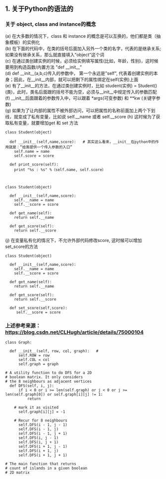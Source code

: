 ## 1. 关于Python的语法的

### 关于 object, class and instance的概念

<p align = 'left'>
(a) 在大多数的情况下，class 和 instance 的概念是可以互换的，他们都是类（抽象模板）的实例化<br> 
(b) 在下面的代码中，在类的括号后面加入另外一个类的名字，代表的是继承关系; 如果没有继承关系，那么就直接填入“object”这个词<br>
(c) 在通过类创建实例的时候，必须给实例填写属性(比如，年龄，性别)，这时候要用到构造函数/内置方法 "def __init__"<br>
(d) def __init__(a,b,c)传入的参数中， 第一个永远是"self", 代表着创建实例的本身；因此，在__init__内部，就可以把剩下的属性绑定在self(实例)上面<br>
(e) 有了__init__的方法，在通过类创建实例时，比如 student(实例) = Student()(类)，此时，类名后面跟的括号不能为空，必须与__init__中规定传入的参数匹配<br>
(f) __init__后面跟着的参数传入中，可以跟着 *args(可变参数) 和 **kw (关键字参数)<br>
(g) 如果为了让内部的属性不被外部访问，可以把属性的名称前面加上两个下划线，就变成了私有变量，比如说 self.__name 或者 self.__score
(h) 这时候为了获取私有变量，就要增加get 和 set 方法
</p>


    
    class Student(object)

      def __init__(self,name,score):   # 其实这么看来，__init__在python中的作用就是：“给类提供一个传入参数的入口”
        self.name = name
        self.score = score
      
      def print_score(self):
        print "%s : %s" %（self.name, self.score）
        
        
        
    class Student(object) 

      def __init__(self,name,score):  
        self.__name = name
        self.__score = score
        
      def get_name(self):
        return self.__name
        
      def get_score(self):
        return self.__score

<p align = 'left'>
(j) 在变量私有化的情况下，不允许外部代码修改score, 这时候可以增加set_score的方法<br> 
    
  
    class Student(object) 

      def __init__(self,name,score):  
        self.__name = name
        self.__score = score
        
      def get_name(self):
        return self.__name
        
      def get_score(self):
        return self.__score
  
      def set_score(self,score):
         self.__score = score
    
### 上述参考来源： https://blog.csdn.net/CLHugh/article/details/75000104
  
  
  

    class Graph:
 
      def __init__(self, row, col, graph):   # 
          self.ROW = row
          self.COL = col
          self.graph = graph
 
    # A utility function to do DFS for a 2D
    # boolean matrix. It only considers
    # the 8 neighbours as adjacent vertices
      def DFS(self, i, j):
          if i < 0 or i >= len(self.graph) or j < 0 or j >= len(self.graph[0]) or self.graph[i][j] != 1:
              return
 
        # mark it as visited
          self.graph[i][j] = -1
 
        # Recur for 8 neighbours
          self.DFS(i - 1, j - 1)
          self.DFS(i - 1, j)
          self.DFS(i - 1, j + 1)
          self.DFS(i, j - 1)
          self.DFS(i, j + 1)
          self.DFS(i + 1, j - 1)
          self.DFS(i + 1, j)
          self.DFS(i + 1, j + 1)
 
    # The main function that returns
    # count of islands in a given boolean
    # 2D matrix


